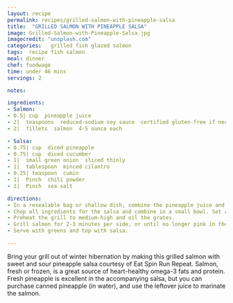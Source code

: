 ```yaml
---
layout: recipe
permalink: recipes/grilled-salmon-with-pineapple-salsa
title:  "GRILLED SALMON WITH PINEAPPLE SALSA"
image: Grilled-Salmon-with-Pineapple-Salsa.jpg
imagecredit: "unsplash.com"
categories:   grilled fish glazed salmon
tags:  recipe fish salmon
meal: dinner
chef: foodwage
time: under 46 mins
servings: 2

notes:

ingredients:
- Salmon:
- 0.5| cup  pineapple juice
- 2|  teaspoons  reduced-sodium soy sauce  certified gluten-free if necessary
- 2|  fillets  salmon  4-5 ounce each

- Salsa:
- 0.75| cup  diced pineapple
- 0.75| cup  diced cucumber
- 1|  small green onion  sliced thinly
- 1|  tablespoon  minced cilantro
- 0.25| teaspoon  cumin
- 1|  Pinch  chili powder
- 1|  Pinch  sea salt

directions:
- In a resealable bag or shallow dish, combine the pineapple juice and soy sauce. Place the salmon inside and refrigerate for 30-60 mins.
- Chop all ingredients for the salsa and combine in a small bowl. Set aside until ready to serve.
- Preheat the grill to medium-high and oil the grates.
- Grill salmon for 2-3 minutes per side, or until no longer pink in the middle. (Cooking time will depend on the thickness of the fillets).
- Serve with greens and top with salsa.

---
```

Bring your grill out of winter hibernation by making this grilled salmon with sweet and sour pineapple salsa courtesy of Eat Spin Run Repeat. Salmon, fresh or frozen, is a great source of heart-healthy omega-3 fats and protein. Fresh pineapple is excellent in the accompanying salsa, but you can purchase canned pineapple (in water), and use the leftover juice to marinate the salmon.